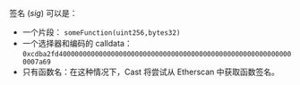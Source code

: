 签名 (*sig*) 可以是：

- 一个片段： `someFunction(uint256,bytes32)`
- 一个选择器和编码的 calldata： `0xcdba2fd40000000000000000000000000000000000000000000000000000000000007a69`
- 只有函数名：在这种情况下，Cast 将尝试从 Etherscan 中获取函数签名。
